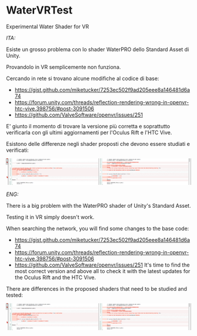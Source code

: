 # WaterVRTest
Experimental Water Shader for VR

*ITA:*

Esiste un grosso problema con lo shader WaterPRO dello Standard Asset di Unity.

Provandolo in VR semplicemente non funziona.

Cercando in rete si trovano alcune modifiche al codice di base:

- https://gist.github.com/miketucker/7253ec502f9ad205eee8a146481d6a74
- https://forum.unity.com/threads/reflection-rendering-wrong-in-openvr-htc-vive.398756/#post-3091506
- https://github.com/ValveSoftware/openvr/issues/251

E' giunto il momento di trovare la versione più corretta e soprattutto verificarla con gli ultimi aggiornamenti
per l'Oculus Rift e l'HTC Vive.

Esistono delle differenze negli shader proposti che devono essere studiati e verificati:

![Differenza Codice](https://github.com/Vytek/WaterVRTest/blob/master/Schermata%202017-10-18%20alle%2010.46.33.png)

*ENG:*

There is a big problem with the WaterPRO shader of Unity's Standard Asset.

Testing it in VR simply doesn't work.

When searching the network, you will find some changes to the base code:

- https://gist.github.com/miketucker/7253ec502f9ad205eee8a146481d6a74
- https://forum.unity.com/threads/reflection-rendering-wrong-in-openvr-htc-vive.398756/#post-3091506
- https://github.com/ValveSoftware/openvr/issues/251
It's time to find the most correct version and above all to check it with the latest updates for the Oculus Rift and the HTC Vive.

There are differences in the proposed shaders that need to be studied and tested:

![Diff](https://github.com/Vytek/WaterVRTest/blob/master/Schermata%202017-10-18%20alle%2010.46.33.png)
